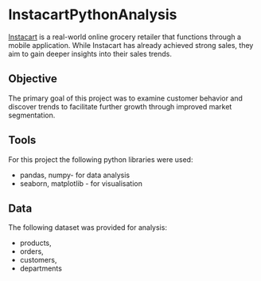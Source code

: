 # InstacartPythonAnalysis
[Instacart](https://www.instacart.com/) is a real-world online grocery retailer that functions through a mobile application.
While Instacart has already achieved strong sales, they aim to gain deeper insights into their sales trends. 
## Objective
 The primary goal of this project was to examine customer behavior and discover trends to facilitate further growth through improved market segmentation.
## Tools
For this project the following python libraries were used:
* pandas, numpy- for data analysis
* seaborn, matplotlib - for visualisation
## Data
The following dataset was provided for analysis:
* products,
* orders,
* customers,
* departments

